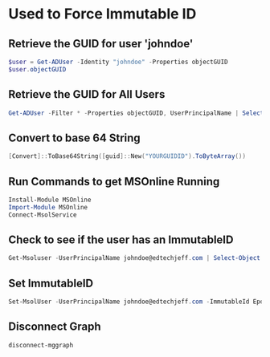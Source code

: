 # Used to Force Immutable ID

## Retrieve the GUID for user 'johndoe'
```powershell
$user = Get-ADUser -Identity "johndoe" -Properties objectGUID
$user.objectGUID
```

## Retrieve the GUID for All Users
```powershell
Get-ADUser -Filter * -Properties objectGUID, UserPrincipalName | Select-Object UserPrincipalName, @{Name="GUID";Expression={[System.Guid]::New($_.objectGUID)}}
```

## Convert to base 64 String
```powershell
[Convert]::ToBase64String([guid]::New("YOURGUIDID").ToByteArray())
```

## Run Commands to get MSOnline Running
```powershell
Install-Module MSOnline
Import-Module MSOnline
Connect-MsolService
```

## Check to see if the user has an ImmutableID
```powershell
Get-Msoluser -UserPrincipalName johndoe@edtechjeff.com | Select-Object ImmutableId
```

## Set ImmutableID
```powershell
Set-MsolUser -UserPrincipalName johndoe@edtechjeff.com -ImmutableId EpoakjdlfkajdlkfjiJQ==
```

## Disconnect Graph
```powershell
disconnect-mggraph
```

